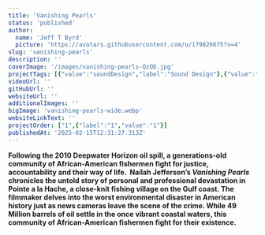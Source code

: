 ```yaml
---
title: 'Vanishing Pearls'
status: 'published'
author:
  name: 'Jeff T Byrd'
  picture: 'https://avatars.githubusercontent.com/u/179826675?v=4'
slug: 'vanishing-pearls'
description: ''
coverImage: '/images/vanishing-pearls-QzOD.jpg'
projectTags: [{"value":"soundDesign","label":"Sound Design"},{"value":"audioPost","label":"Audio Post"}]
videoUrl: ''
gitHubUrl: ''
websiteUrl: ''
additionalImages: ''
bigImage: 'vanishing-pearls-wide.webp'
websiteLinkText: ''
projectOrder: ["1",{"label":"1","value":"1"}]
publishedAt: '2025-02-15T12:31:27.313Z'
---
```


**Following the 2010 Deepwater Horizon oil spill, a generations-old community of African-American fishermen fight for justice, accountability and their way of life.  Nailah Jefferson’s *Vanishing Pearls* chronicles the untold story of personal and professional devastation in Pointe a la Hache, a close-knit fishing village on the Gulf coast. The filmmaker delves into the worst environmental disaster in American history just as news cameras leave the scene of the crime. While 49 Million barrels of oil settle in the once vibrant coastal waters, this community of African-American fishermen fight for their existence.**